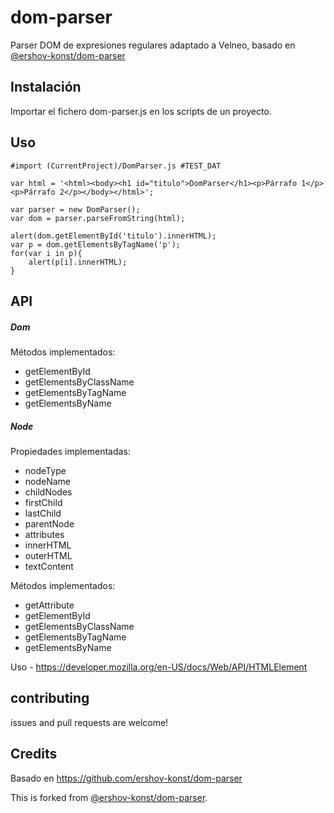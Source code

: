 # dom-parser

Parser DOM de expresiones regulares adaptado a Velneo, basado en
[@ershov-konst/dom-parser](https://github.com/ershov-konst/dom-parser)

## Instalación

Importar el fichero dom-parser.js en los scripts de un proyecto.

## Uso

    #import (CurrentProject)/DomParser.js #TEST_DAT

    var html = '<html><body><h1 id="titulo">DomParser</h1><p>Párrafo 1</p><p>Párrafo 2</p></body></html>';

    var parser = new DomParser();
    var dom = parser.parseFromString(html);

    alert(dom.getElementById('titulo').innerHTML);
    var p = dom.getElementsByTagName('p');
    for(var i in p){
        alert(p[i].innerHTML);
    }

## API

##### Dom

Métodos implementados:

* getElementById
* getElementsByClassName
* getElementsByTagName
* getElementsByName

##### Node

Propiedades implementadas:

* nodeType
* nodeName
* childNodes
* firstChild
* lastChild
* parentNode
* attributes
* innerHTML
* outerHTML
* textContent

Métodos implementados:

* getAttribute
* getElementById
* getElementsByClassName
* getElementsByTagName
* getElementsByName

Uso - https://developer.mozilla.org/en-US/docs/Web/API/HTMLElement


## contributing

issues and pull requests are welcome!

## Credits

Basado en https://github.com/ershov-konst/dom-parser

This is forked from [@ershov-konst/dom-parser](https://github.com/ershov-konst/dom-parser).
